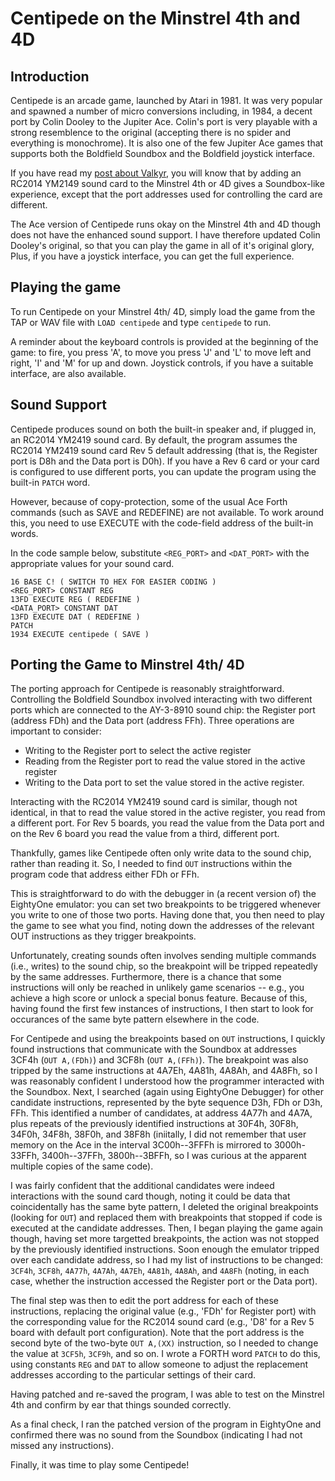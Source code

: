 # Centipede on the Minstrel 4th and 4D

## Introduction

Centipede is an arcade game, launched by Atari in 1981. It was very popular and spawned a number of micro conversions including, in 1984, a decent port by Colin Dooley to the Jupiter Ace. Colin's port is very playable with a strong resemblence to the original (accepting there is no spider and everything is monochrome). It is also one of the few Jupiter Ace games that supports both the Boldfield Soundbox and the Boldfield joystick interface.

If you have read my [post about Valkyr](../valkyr-minstrel/README.md), you will know that by adding an RC2014 YM2149 sound card to the Minstrel 4th or 4D gives a Soundbox-like experience, except that the port addresses used for controlling the card are different.

The Ace version of Centipede runs okay on the Minstrel 4th and 4D though does not have the enhanced sound support. I have therefore updated Colin Dooley's original, so that you can play the game in all of it's original glory, Plus, if you have a joystick interface, you can get the full experience.

## Playing the game

To run Centipede on your Minstrel 4th/ 4D, simply load the game from the TAP or WAV file with `LOAD centipede` and type `centipede` to run.

A reminder about the keyboard controls is provided at the beginning of the game: to fire, you press 'A', to move you press 'J' and 'L' to move left and right, 'I' and 'M' for up and down. Joystick controls, if you have a suitable interface, are also available.

## Sound Support

Centipede produces sound on both the built-in speaker and, if plugged in, an RC2014 YM2419 sound card. By default, the program assumes the RC2014 YM2419 sound card Rev 5 default addressing (that is, the Register port is D8h and the Data port is D0h). If you have a Rev 6 card or your card is configured to use different ports, you can update the program using the built-in `PATCH` word.

However, because of copy-protection, some of the usual Ace Forth commands (such as SAVE and REDEFINE) are not available. To work around this, you need to use EXECUTE with the code-field address of the built-in words.

In the code sample below, substitute `<REG_PORT>` and `<DAT_PORT>` with the appropriate values for your sound card.

```
16 BASE C! ( SWITCH TO HEX FOR EASIER CODING )
<REG_PORT> CONSTANT REG
13FD EXECUTE REG ( REDEFINE )
<DATA_PORT> CONSTANT DAT
13FD EXECUTE DAT ( REDEFINE )
PATCH
1934 EXECUTE centipede ( SAVE )
```

## Porting the Game to Minstrel 4th/ 4D

The porting approach for Centipede is reasonably straightforward. Controlling the Boldfield Soundbox involved interacting with two different ports which are connected to the AY-3-8910 sound chip: the Register port (address FDh) and the Data port (address FFh). Three operations are important to consider:

- Writing to the Register port to select the active register
- Reading from the Register port to read the value stored in the active register
- Writing to the Data port to set the value stored in the active register.

Interacting with the RC2014 YM2419 sound card is similar, though not identical, in that to read the value stored in the active register, you read from a different port. For Rev 5 boards, you read the value from the Data port and on the Rev 6 board you read the value from a third, different port.

Thankfully, games like Centipede often only write data to the sound chip, rather than reading it. So, I needed to find `OUT` instructions within the program code that address either FDh or FFh.

This is straightforward to do with the debugger in (a recent version of) the EightyOne emulator: you can set two breakpoints to be triggered whenever you write to one of those two ports. Having done that, you then need to play the game to see what you find, noting down the addresses of the relevant OUT instructions as they trigger breakpoints.

Unfortunately, creating sounds often involves sending multiple commands (i.e., writes) to the sound chip, so the breakpoint will be tripped repeatedly by the same addresses. Furthermore, there is a chance that some instructions will only be reached in unlikely game scenarios -- e.g., you achieve a high score or unlock a special bonus feature. Because of this, having found the first few instances of instructions, I then start to look for occurances of the same byte pattern elsewhere in the code.

For Centipede and using the breakpoints based on `OUT` instructions, I quickly found instructions that communicate with the Soundbox at addresses 3CF4h (`OUT A,(FDh)`) and 3CF8h (`OUT A,(FFh)`). The breakpoint was also tripped by the same instructions at 4A7Eh, 4A81h,  4A8Ah, and 4A8Fh, so I was reasonably confident I understood how the programmer interacted with the Soundbox. Next, I searched (again using EightyOne Debugger) for other candidate instructions, represented by the byte sequence D3h, FDh or D3h, FFh.  This identified a number of candidates, at address 4A77h and 4A7A, plus repeats of the previously identified instructions at 30F4h, 30F8h, 34F0h, 34F8h, 38F0h, and 38F8h (iniitally, I did not remember that user memory on the Ace in the interval 3C00h--3FFFh is mirrored to 3000h-33FFh, 3400h--37FFh, 3800h--3BFFh, so I was curious at the apparent multiple copies of the same code).

I was fairly confident that the additional candidates were indeed interactions with the sound card though, noting it could be data that coincidentally has the same byte pattern, I deleted the original breakpoints (looking for `OUT`) and replaced them with breakpoints that stopped if code is executed at the candidate addresses. Then, I began playing the game again though, having set more targetted breakpoints, the action was not stopped by the previously identified instructions. Soon enough the emulator tripped over each candidate address, so I had my list of instructions to be changed: `3CF4h`, `3CF8h`, `4A77h`, `4A7Ah`, `4A7Eh`, `4A81h`, `4A8Ah`, and `4A8Fh` (noting, in each case, whether the instruction accessed the Register port or the Data port).

The final step was then to edit the port address for each of these instructions, replacing the original value (e.g., 'FDh' for Register port) with the corresponding value for the RC2014 sound card (e.g., 'D8' for a Rev 5 board with default port configuration). Note that the port address is the second byte of the two-byte `OUT A,(XX)` instruction, so I needed to change the value at `3CF5h`, `3CF9h`, and so on. I wrote a FORTH word `PATCH` to do this, using constants `REG` and `DAT` to allow someone to adjust the replacement addresses according to the particular settings of their card.

Having patched and re-saved the program, I was able to test on the Minstrel 4th and confirm by ear that things sounded correctly.

As a final check, I ran the patched version of the program in EightyOne and confirmed there was no sound from the Soundbox (indicating I had not missed any instructions).

Finally, it was time to play some Centipede!


